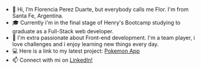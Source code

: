 - 👋 Hi, I’m Florencia Perez Duarte, but everybody calls me Flor. I'm from Santa Fe, Argentina.  
- 🎓 Currently i'm in the final stage of Henry's Bootcamp studying to graduate as a Full-Stack web developer. 
- 💞️  I'm extra passionate about Front-end development. I'm a team player, i love challenges and i enjoy learning new things every day.
- 💻 Here is a link to my latest project: [Pokemon App](https://github.com/FlorPD/Individual-Project-PokemonApp)
- 📫 Connect with mi on [LinkedIn!](https://www.linkedin.com/in/florenciaperezduarte/)
<!---
FlorPD/FlorPD is a ✨ special ✨ repository because its `README.md` (this file) appears on your GitHub profile.
You can click the Preview link to take a look at your changes.
--->
